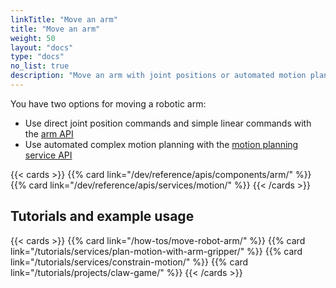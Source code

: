 ```yaml
---
linkTitle: "Move an arm"
title: "Move an arm"
weight: 50
layout: "docs"
type: "docs"
no_list: true
description: "Move an arm with joint positions or automated motion planning."
---
```


You have two options for moving a robotic arm:

- Use direct joint position commands and simple linear commands with the [arm API](/dev/reference/apis/components/arm/)
- Use automated complex motion planning with the [motion planning service API](/dev/reference/apis/services/motion/)

{{< cards >}}
{{% card link="/dev/reference/apis/components/arm/" %}}
{{% card link="/dev/reference/apis/services/motion/" %}}
{{< /cards >}}

## Tutorials and example usage

{{< cards >}}
{{% card link="/how-tos/move-robot-arm/" %}}
{{% card link="/tutorials/services/plan-motion-with-arm-gripper/" %}}
{{% card link="/tutorials/services/constrain-motion/" %}}
{{% card link="/tutorials/projects/claw-game/" %}}
{{< /cards >}}
